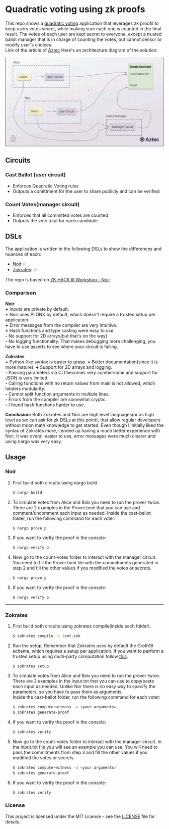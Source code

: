# Quadratic voting using zk proofs

This repo shows a [quadratic voting](https://www.economist.com/interactive/2021/12/18/quadratic-voting) application that leverages zk proofs to keep users votes secret, while making sure each one is counted in the final result.
The votes of each user are kept secret to everyone, except a trusted ballot manager that is in charge of counting the votes, but cannot censor or modify user's choices.  
Link of the article of [Aztec](https://aztec.network/blog/announcing-noir-beta-stable-fast-zk-applications-in-the-browser/)
Here's an architecture diagram of the solution:

![architecture](./images/architecture.png)

## Circuits

### Cast Ballot (user circuit)

- Enforces Quadratic Voting rules
- Outputs a comittment for the user to share publicly and can be verified

### Count Votes(manager circuit)

- Enforces that all committed votes are counted
- Outputs the vote total for each candidate

## DSLs

The application is written in the following DSLs to show the differences and nuances of each:

- [Noir](https://github.com/noir-lang/noir) :white_check_mark:
- [Zokrates](https://github.com/Zokrates/ZoKrates): :white_check_mark:

The repo is based on [ZK HACK III Workshop - Noir](https://www.youtube.com/watch?v=5CziMfChveY)

### Comparison

**Noir**  
**+** Inputs are private by default.  
**+** Noir uses PLONK by default, which doesn't require a trusted setup per application.  
**+** Error messages from the compiler are very intuitive.  
**+** Hash functions and type casting were easy to use.  
**-** No support for 2D arrays(but that's on the way)  
**-** No logging functionality. That makes debugging more challenging, you have to use asserts to see where your circuit is failing.

**Zokrates**  
**+** Python-like syntax is easier to grasp.
**+** Better documentation(since it is more mature).
**+** Support for 2D arrays and logging.  
**-** Passing parameters via CLI becomes very cumbersome and support for JSON is very limited.  
**-** Calling functions with no return values from main is not allowed, which hinders modularity.  
**-** Cannot split function arguments in multiple lines.  
**-** Errors from the compiler are somewhat cryptic.  
**-** I found hash functions harder to use.

**Conclusion:** Both Zokrates and Noir are high level languages(or as high level as we can ask for zk DSLs at this point), that allow regular developers without moon math knowledge to get started. Even though I initially liked the syntax of Zokrates more, I ended up having a much better experience with Noir. It was overall easier to use, error messages were much clearer and using nargo was very easy.

## Usage

### Noir

1. First build both circuits using nargo build

   ```sh
   $ nargo build
   ```

2. To simulate votes from Alice and Bob you need to run the prover twice. There are 2 examples in the Prover.toml that you can use and comment/uncomment each input as needed. Inside the cast-ballot folder, run the following command for each voter:
   ```sh
   $ nargo prove p
   ```
3. If you want to verify the proof in the console:
   ```sh
   $ nargo verify p
   ```
4. Now go to the count-votes folder to interact with the manager circuit. You need to fill the Prover.toml file with the commitments generated in step 2 and fill the other values if you modified the votes or secrets.
   ```sh
   $ nargo prove p
   ```
5. If you want to verify the proof in the console:
   ```sh
   $ nargo verify p
   ```

---

### Zokrates

1. First build both circuits using zokrates compile(inside each folder).

   ```sh
   $ zokrates compile -i root.zok
   ```

2. Run the setup. Remember that Zokrates uses by default the Groth16 scheme, which requires a setup per application. If you want to perform a trusted setup using multi-party computation follow [this](https://zokrates.github.io/toolbox/trusted_setup.html).
   ```
   $ zokrates setup
   ```
3. To simulate votes from Alice and Bob you need to run the prover twice. There are 2 examples in the input.txt that you can use to copy/paste each input as needed. Unlike Nor there is no easy way to specify the parameters, so you have to pass them as arguments.  
   Inside the cast-ballot folder, run the following command for each voter:

   ```sh
   $ zokrates compute-witness -a <your arguments>
   $ zokrates generate-proof
   ```

4. If you want to verify the proof in the console:

   ```sh
   $ zokrates verify
   ```

5. Now go to the count-votes folder to interact with the manager circuit. In the input.txt file you will see an example you can use. You will need to pass the commitments from step 3 and fill the other values if you modified the votes or secrets.
   ```sh
   $ zokrates compute-witness -a <your arguments>
   $ zokrates generate-proof
   ```
6. If you want to verify the proof in the console:

   ```sh
   $ zokrates verify
   ```

### License

This project is licensed under the MIT License - see the [LICENSE](License) file for details.
